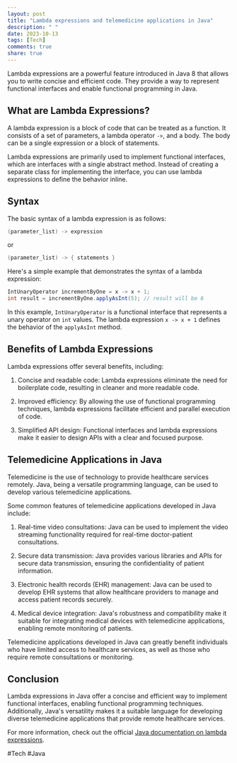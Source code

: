 ```yaml
---
layout: post
title: "Lambda expressions and telemedicine applications in Java"
description: " "
date: 2023-10-13
tags: [Tech]
comments: true
share: true
---
```


Lambda expressions are a powerful feature introduced in Java 8 that allows you to write concise and efficient code. They provide a way to represent functional interfaces and enable functional programming in Java.

## What are Lambda Expressions?

A lambda expression is a block of code that can be treated as a function. It consists of a set of parameters, a lambda operator `->`, and a body. The body can be a single expression or a block of statements.

Lambda expressions are primarily used to implement functional interfaces, which are interfaces with a single abstract method. Instead of creating a separate class for implementing the interface, you can use lambda expressions to define the behavior inline.

## Syntax

The basic syntax of a lambda expression is as follows:

```java
(parameter_list) -> expression
```

or

```java
(parameter_list) -> { statements }
```

Here's a simple example that demonstrates the syntax of a lambda expression:

```java
IntUnaryOperator incrementByOne = x -> x + 1;
int result = incrementByOne.applyAsInt(5); // result will be 6
```

In this example, `IntUnaryOperator` is a functional interface that represents a unary operator on `int` values. The lambda expression `x -> x + 1` defines the behavior of the `applyAsInt` method.

## Benefits of Lambda Expressions

Lambda expressions offer several benefits, including:

1. Concise and readable code: Lambda expressions eliminate the need for boilerplate code, resulting in cleaner and more readable code.

2. Improved efficiency: By allowing the use of functional programming techniques, lambda expressions facilitate efficient and parallel execution of code.

3. Simplified API design: Functional interfaces and lambda expressions make it easier to design APIs with a clear and focused purpose.

## Telemedicine Applications in Java

Telemedicine is the use of technology to provide healthcare services remotely. Java, being a versatile programming language, can be used to develop various telemedicine applications.

Some common features of telemedicine applications developed in Java include:

1. Real-time video consultations: Java can be used to implement the video streaming functionality required for real-time doctor-patient consultations.

2. Secure data transmission: Java provides various libraries and APIs for secure data transmission, ensuring the confidentiality of patient information.

3. Electronic health records (EHR) management: Java can be used to develop EHR systems that allow healthcare providers to manage and access patient records securely.

4. Medical device integration: Java's robustness and compatibility make it suitable for integrating medical devices with telemedicine applications, enabling remote monitoring of patients.

Telemedicine applications developed in Java can greatly benefit individuals who have limited access to healthcare services, as well as those who require remote consultations or monitoring.

## Conclusion

Lambda expressions in Java offer a concise and efficient way to implement functional interfaces, enabling functional programming techniques. Additionally, Java's versatility makes it a suitable language for developing diverse telemedicine applications that provide remote healthcare services.

For more information, check out the official [Java documentation on lambda expressions](https://docs.oracle.com/javase/tutorial/java/javaOO/lambdaexpressions.html).

#Tech #Java